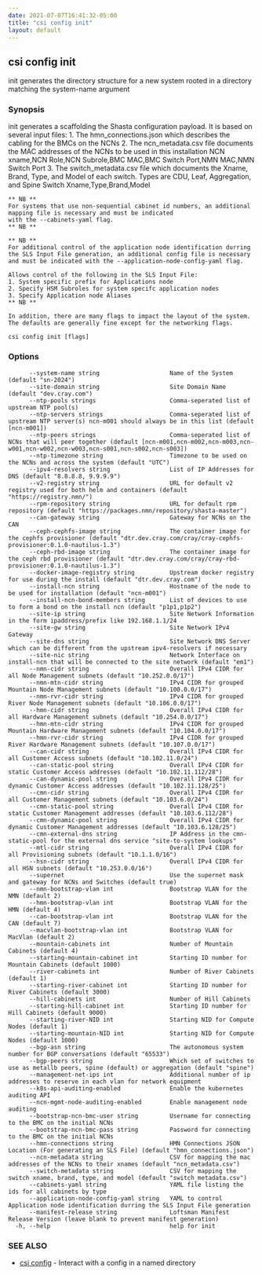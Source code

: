 ```yaml
---
date: 2021-07-07T16:41:32-05:00
title: "csi config init"
layout: default
---
```

## csi config init

init generates the directory structure for a new system rooted in a directory matching the system-name argument

### Synopsis

init generates a scaffolding the Shasta configuration payload.  It is based on several input files:
	1. The hmn_connections.json which describes the cabling for the BMCs on the NCNs
	2. The ncn_metadata.csv file documents the MAC addresses of the NCNs to be used in this installation
	   NCN xname,NCN Role,NCN Subrole,BMC MAC,BMC Switch Port,NMN MAC,NMN Switch Port
	3. The switch_metadata.csv file which documents the Xname, Brand, Type, and Model of each switch.  Types are CDU, Leaf, Aggregation, and Spine
	   Switch Xname,Type,Brand,Model

	** NB **
	For systems that use non-sequential cabinet id numbers, an additional mapping file is necessary and must be indicated
	with the --cabinets-yaml flag.
	** NB **

	** NB **
	For additional control of the application node identification durring the SLS Input File generation, an additional config file is necessary
	and must be indicated with the --application-node-config-yaml flag.

	Allows control of the following in the SLS Input File:
	1. System specific prefix for Applications node
	2. Specify HSM Subroles for system specifc application nodes
	3. Specify Application node Aliases
	** NB **

	In addition, there are many flags to impact the layout of the system.  The defaults are generally fine except for the networking flags.
	

```
csi config init [flags]
```

### Options

```
      --system-name string                    Name of the System (default "sn-2024")
      --site-domain string                    Site Domain Name (default "dev.cray.com")
      --ntp-pools strings                     Comma-seperated list of upstream NTP pool(s)
      --ntp-servers strings                   Comma-seperated list of upstream NTP server(s) ncn-m001 should always be in this list (default [ncn-m001])
      --ntp-peers strings                     Comma-seperated list of NCNs that will peer together (default [ncn-m001,ncn-m002,ncn-m003,ncn-w001,ncn-w002,ncn-w003,ncn-s001,ncn-s002,ncn-s003])
      --ntp-timezone string                   Timezone to be used on the NCNs and across the system (default "UTC")
      --ipv4-resolvers string                 List of IP Addresses for DNS (default "8.8.8.8, 9.9.9.9")
      --v2-registry string                    URL for default v2 registry used for both helm and containers (default "https://registry.nmn/")
      --rpm-repository string                 URL for default rpm repository (default "https://packages.nmn/repository/shasta-master")
      --can-gateway string                    Gateway for NCNs on the CAN
      --ceph-cephfs-image string              The container image for the cephfs provisioner (default "dtr.dev.cray.com/cray/cray-cephfs-provisioner:0.1.0-nautilus-1.3")
      --ceph-rbd-image string                 The container image for the ceph rbd provisioner (default "dtr.dev.cray.com/cray/cray-rbd-provisioner:0.1.0-nautilus-1.3")
      --docker-image-registry string          Upstream docker registry for use during the install (default "dtr.dev.cray.com")
      --install-ncn string                    Hostname of the node to be used for installation (default "ncn-m001")
      --install-ncn-bond-members string       List of devices to use to form a bond on the install ncn (default "p1p1,p1p2")
      --site-ip string                        Site Network Information in the form ipaddress/prefix like 192.168.1.1/24
      --site-gw string                        Site Network IPv4 Gateway
      --site-dns string                       Site Network DNS Server which can be different from the upstream ipv4-resolvers if necessary
      --site-nic string                       Network Interface on install-ncn that will be connected to the site network (default "em1")
      --nmn-cidr string                       Overall IPv4 CIDR for all Node Management subnets (default "10.252.0.0/17")
      --nmn-mtn-cidr string                   IPv4 CIDR for grouped Mountain Node Management subnets (default "10.100.0.0/17")
      --nmn-rvr-cidr string                   IPv4 CIDR for grouped River Node Management subnets (default "10.106.0.0/17")
      --hmn-cidr string                       Overall IPv4 CIDR for all Hardware Management subnets (default "10.254.0.0/17")
      --hmn-mtn-cidr string                   IPv4 CIDR for grouped Mountain Hardware Management subnets (default "10.104.0.0/17")
      --hmn-rvr-cidr string                   IPv4 CIDR for grouped River Hardware Management subnets (default "10.107.0.0/17")
      --can-cidr string                       Overall IPv4 CIDR for all Customer Access subnets (default "10.102.11.0/24")
      --can-static-pool string                Overall IPv4 CIDR for static Customer Access addresses (default "10.102.11.112/28")
      --can-dynamic-pool string               Overall IPv4 CIDR for dynamic Customer Access addresses (default "10.102.11.128/25")
      --cmn-cidr string                       Overall IPv4 CIDR for all Customer Management subnets (default "10.103.6.0/24")
      --cmn-static-pool string                Overall IPv4 CIDR for static Customer Management addresses (default "10.103.6.112/28")
      --cmn-dynamic-pool string               Overall IPv4 CIDR for dynamic Customer Management addresses (default "10.103.6.128/25")
      --cmn-external-dns string               IP Address in the cmn-static-pool for the external dns service "site-to-system lookups"
      --mtl-cidr string                       Overall IPv4 CIDR for all Provisioning subnets (default "10.1.1.0/16")
      --hsn-cidr string                       Overall IPv4 CIDR for all HSN subnets (default "10.253.0.0/16")
      --supernet                              Use the supernet mask and gateway for NCNs and Switches (default true)
      --nmn-bootstrap-vlan int                Bootstrap VLAN for the NMN (default 2)
      --hmn-bootstrap-vlan int                Bootstrap VLAN for the HMN (default 4)
      --can-bootstrap-vlan int                Bootstrap VLAN for the CAN (default 7)
      --macvlan-bootstrap-vlan int            Bootstrap VLAN for MacVlan (default 2)
      --mountain-cabinets int                 Number of Mountain Cabinets (default 4)
      --starting-mountain-cabinet int         Starting ID number for Mountain Cabinets (default 1000)
      --river-cabinets int                    Number of River Cabinets (default 1)
      --starting-river-cabinet int            Starting ID number for River Cabinets (default 3000)
      --hill-cabinets int                     Number of Hill Cabinets
      --starting-hill-cabinet int             Starting ID number for Hill Cabinets (default 9000)
      --starting-river-NID int                Starting NID for Compute Nodes (default 1)
      --starting-mountain-NID int             Starting NID for Compute Nodes (default 1000)
      --bgp-asn string                        The autonomous system number for BGP conversations (default "65533")
      --bgp-peers string                      Which set of switches to use as metallb peers, spine (default) or aggregation (default "spine")
      --management-net-ips int                Additional number of ip addresses to reserve in each vlan for network equipment
      --k8s-api-auditing-enabled              Enable the kubernetes auditing API
      --ncn-mgmt-node-auditing-enabled        Enable management node auditing
      --bootstrap-ncn-bmc-user string         Username for connecting to the BMC on the initial NCNs
      --bootstrap-ncn-bmc-pass string         Password for connecting to the BMC on the initial NCNs
      --hmn-connections string                HMN Connections JSON Location (For generating an SLS File) (default "hmn_connections.json")
      --ncn-metadata string                   CSV for mapping the mac addresses of the NCNs to their xnames (default "ncn_metadata.csv")
      --switch-metadata string                CSV for mapping the switch xname, brand, type, and model (default "switch_metadata.csv")
      --cabinets-yaml string                  YAML file listing the ids for all cabinets by type
      --application-node-config-yaml string   YAML to control Application node identification durring the SLS Input File generation
      --manifest-release string               Loftsman Manifest Release Version (leave blank to prevent manifest generation)
  -h, --help                                  help for init
```

### SEE ALSO

* [csi config](/commands/csi_config/)	 - Interact with a config in a named directory

